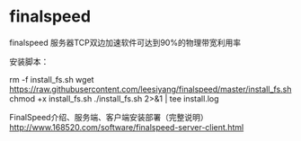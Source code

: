 # finalspeed
finalspeed
服务器TCP双边加速软件可达到90%的物理带宽利用率


安装脚本：

rm -f install_fs.sh
wget https://raw.githubusercontent.com/leesiyang/finalspeed/master/install_fs.sh
chmod +x install_fs.sh
./install_fs.sh 2>&1 | tee install.log

FinalSpeed介绍、服务端、客户端安装部署（完整说明）
http://www.168520.com/software/finalspeed-server-client.html
